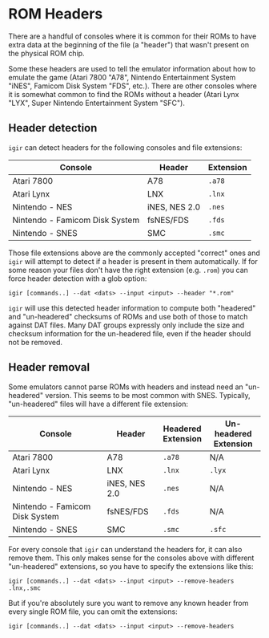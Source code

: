 # ROM Headers

There are a handful of consoles where it is common for their ROMs to have extra data at the beginning of the file (a "header") that wasn't present on the physical ROM chip.

Some these headers are used to tell the emulator information about how to emulate the game (Atari 7800 "A78", Nintendo Entertainment System "iNES", Famicom Disk System "FDS", etc.). There are other consoles where it is somewhat common to find the ROMs without a header (Atari Lynx "LYX", Super Nintendo Entertainment System "SFC").

## Header detection

`igir` can detect headers for the following consoles and file extensions:

| Console                        | Header        | Extension |
|--------------------------------|---------------|-----------|
| Atari 7800                     | A78           | `.a78`    |
| Atari Lynx                     | LNX           | `.lnx`    |
| Nintendo - NES                 | iNES, NES 2.0 | `.nes`    |
| Nintendo - Famicom Disk System | fsNES/FDS     | `.fds`    |
| Nintendo - SNES                | SMC           | `.smc`    |

Those file extensions above are the commonly accepted "correct" ones and `igir` will attempt to detect if a header is present in them automatically. If for some reason your files don't have the right extension (e.g. `.rom`) you can force header detection with a glob option:

```shell
igir [commands..] --dat <dats> --input <input> --header "*.rom"
```

`igir` will use this detected header information to compute both "headered" and "un-headered" checksums of ROMs and use both of those to match against DAT files. Many DAT groups expressly only include the size and checksum information for the un-headered file, even if the header should not be removed.

## Header removal

Some emulators cannot parse ROMs with headers and instead need an "un-headered" version. This seems to be most common with SNES. Typically, "un-headered" files will have a different file extension:

| Console                        | Header        | Headered<br/>Extension | Un-headered<br/>Extension |
|--------------------------------|---------------|------------------------|---------------------------|
| Atari 7800                     | A78           | `.a78`                 | N/A                       |
| Atari Lynx                     | LNX           | `.lnx`                 | `.lyx`                    |
| Nintendo - NES                 | iNES, NES 2.0 | `.nes`                 | N/A                       |
| Nintendo - Famicom Disk System | fsNES/FDS     | `.fds`                 | N/A                       |
| Nintendo - SNES                | SMC           | `.smc`                 | `.sfc`                    |

For every console that `igir` can understand the headers for, it can also remove them. This only makes sense for the consoles above with different "un-headered" extensions, so you have to specify the extensions like this:

```shell
igir [commands..] --dat <dats> --input <input> --remove-headers .lnx,.smc
```

But if you're absolutely sure you want to remove any known header from every single ROM file, you can omit the extensions:

```shell
igir [commands..] --dat <dats> --input <input> --remove-headers
```

